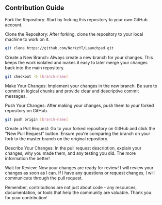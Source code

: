 ## Contribution Guide

Fork the Repository: Start by forking this repository to your own GitHub account.

Clone the Repository: After forking, clone the repository to your local machine to work on it.
```bash
git clone https://github.com/NorkzYT/Launchpad.git
```

Create a New Branch: Always create a new branch for your changes. This keeps the work isolated and makes it easy to later merge your changes back into the main repository.
```bash
git checkout -b [branch-name]
```

Make Your Changes: Implement your changes in the new branch. Be sure to commit in logical chunks and provide clear and descriptive commit messages.

Push Your Changes: After making your changes, push them to your forked repository on GitHub.
```bash
git push origin [branch-name]
```
Create a Pull Request: Go to your forked repository on GitHub and click the "New Pull Request" button. Ensure you're comparing the branch on your fork to the master branch on the original repository.

Describe Your Changes: In the pull request description, explain your changes, why you made them, and any testing you did. The more information the better!

Wait for Review: Now your changes are ready for review! I will review your changes as soon as I can. If I have any questions or request changes, I will communicate through the pull request.

Remember, contributions are not just about code - any resources, documentation, or tools that help the community are valuable. Thank you for your contribution!